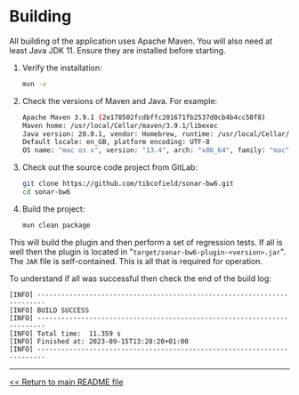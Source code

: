 # Building

All building of the application uses Apache Maven. You will also need at least Java JDK 11. Ensure they are installed before starting.

1. Verify the installation:

   ```Bash
   mvn -v
   ```

2. Check the versions of Maven and Java. For example:

   ```Bash
   Apache Maven 3.9.1 (2e178502fcdbffc201671fb2537d0cb4b4cc58f8)
   Maven home: /usr/local/Cellar/maven/3.9.1/libexec
   Java version: 20.0.1, vendor: Homebrew, runtime: /usr/local/Cellar/openjdk/20.0.1/libexec/openjdk.jdk/Contents/Home
   Default locale: en_GB, platform encoding: UTF-8
   OS name: "mac os x", version: "13.4", arch: "x86_64", family: "mac"
   ```

3. Check out the source code project from GitLab:

   ```Bash
   git clone https://github.com/tibcofield/sonar-bw6.git
   cd sonar-bw6
   ```

4. Build the project:

   ```Bash
   mvn clean package
   ```

This will build the plugin and then perform a set of regression tests. If all is well then the plugin is located in "`target/sonar-bw6-plugin-<version>.jar`". The `JAR` file is self-contained. This is all that is required for operation.


To understand if all was successful then check the end of the build log:

```
[INFO] ------------------------------------------------------------------------
[INFO] BUILD SUCCESS
[INFO] ------------------------------------------------------------------------
[INFO] Total time:  11.359 s
[INFO] Finished at: 2023-09-15T13:28:20+01:00
[INFO] ------------------------------------------------------------------------
```

---

[<< Return to main README file](../README.md)
